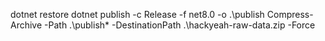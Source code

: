 dotnet restore
dotnet publish -c Release -f net8.0 -o .\publish
Compress-Archive -Path .\publish\* -DestinationPath .\hackyeah-raw-data.zip -Force